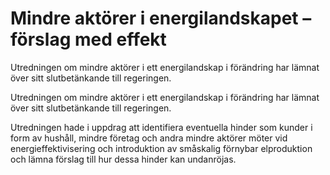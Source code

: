 # Mindre aktörer i energilandskapet – förslag med effekt

Utredningen om mindre aktörer i ett energilandskap i förändring har lämnat över sitt slutbetänkande till regeringen.

Utredningen om mindre aktörer i ett energilandskap i förändring har lämnat över sitt slutbetänkande till regeringen.

Utredningen hade i uppdrag att identifiera eventuella hinder som kunder i form av hushåll, mindre företag och andra mindre aktörer möter vid energieffektivisering och introduktion av småskalig förnybar elproduktion och lämna förslag till hur dessa hinder kan undanröjas.
